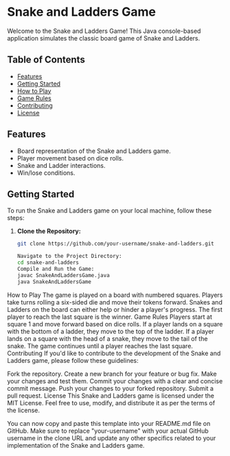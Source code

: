 # Snake and Ladders Game

Welcome to the Snake and Ladders Game! This Java console-based application simulates the classic board game of Snake and Ladders.

## Table of Contents

- [Features](#features)
- [Getting Started](#getting-started)
- [How to Play](#how-to-play)
- [Game Rules](#game-rules)
- [Contributing](#contributing)
- [License](#license)

## Features

- Board representation of the Snake and Ladders game.
- Player movement based on dice rolls.
- Snake and Ladder interactions.
- Win/lose conditions.

## Getting Started

To run the Snake and Ladders game on your local machine, follow these steps:

1. **Clone the Repository:**
   ```bash
   git clone https://github.com/your-username/snake-and-ladders.git

   Navigate to the Project Directory:
   cd snake-and-ladders
   Compile and Run the Game:
   javac SnakeAndLaddersGame.java
   java SnakeAndLaddersGame
How to Play
The game is played on a board with numbered squares.
Players take turns rolling a six-sided die and move their tokens forward.
Snakes and Ladders on the board can either help or hinder a player's progress.
The first player to reach the last square is the winner.
Game Rules
Players start at square 1 and move forward based on dice rolls.
If a player lands on a square with the bottom of a ladder, they move to the top of the ladder.
If a player lands on a square with the head of a snake, they move to the tail of the snake.
The game continues until a player reaches the last square.
Contributing
If you'd like to contribute to the development of the Snake and Ladders game, please follow these guidelines:

Fork the repository.
Create a new branch for your feature or bug fix.
Make your changes and test them.
Commit your changes with a clear and concise commit message.
Push your changes to your forked repository.
Submit a pull request.
License
This Snake and Ladders game is licensed under the MIT License. Feel free to use, modify, and distribute it as per the terms of the license.

You can now copy and paste this template into your README.md file on GitHub. Make sure to replace "your-username" with your actual GitHub username in the clone URL and update any other specifics related to your implementation of the Snake and Ladders game.


